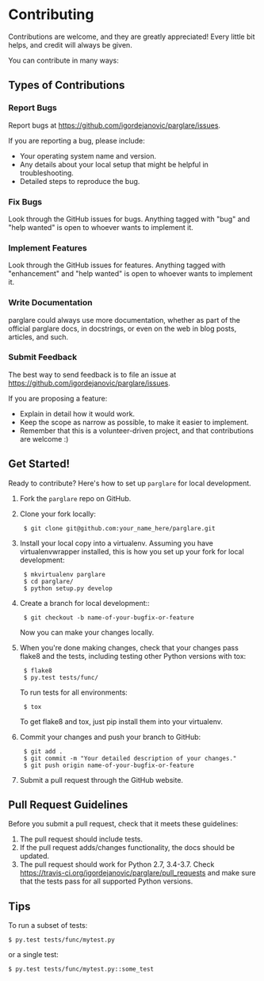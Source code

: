# Contributing

Contributions are welcome, and they are greatly appreciated! Every little bit
helps, and credit will always be given.

You can contribute in many ways:

## Types of Contributions

### Report Bugs

Report bugs at https://github.com/igordejanovic/parglare/issues.

If you are reporting a bug, please include:

- Your operating system name and version.
- Any details about your local setup that might be helpful in troubleshooting.
- Detailed steps to reproduce the bug.

### Fix Bugs

Look through the GitHub issues for bugs. Anything tagged with "bug" and "help
wanted" is open to whoever wants to implement it.

### Implement Features

Look through the GitHub issues for features. Anything tagged with "enhancement"
and "help wanted" is open to whoever wants to implement it.

### Write Documentation

parglare could always use more documentation, whether as part of the official
parglare docs, in docstrings, or even on the web in blog posts, articles, and
such.

### Submit Feedback

The best way to send feedback is to file an issue at
https://github.com/igordejanovic/parglare/issues.

If you are proposing a feature:

- Explain in detail how it would work.
- Keep the scope as narrow as possible, to make it easier to implement.
- Remember that this is a volunteer-driven project, and that contributions are
  welcome :)

## Get Started!

Ready to contribute? Here's how to set up `parglare` for local development.

1. Fork the `parglare` repo on GitHub.
2. Clone your fork locally:

        $ git clone git@github.com:your_name_here/parglare.git

3. Install your local copy into a virtualenv. Assuming you have
   virtualenvwrapper installed, this is how you set up your fork for local
   development:

        $ mkvirtualenv parglare
        $ cd parglare/
        $ python setup.py develop

4. Create a branch for local development::

        $ git checkout -b name-of-your-bugfix-or-feature

   Now you can make your changes locally.

5. When you're done making changes, check that your changes pass flake8 and the
   tests, including testing other Python versions with tox:

        $ flake8
        $ py.test tests/func/

    To run tests for all environments:

        $ tox

   To get flake8 and tox, just pip install them into your virtualenv.

6. Commit your changes and push your branch to GitHub:

        $ git add .
        $ git commit -m "Your detailed description of your changes."
        $ git push origin name-of-your-bugfix-or-feature

7. Submit a pull request through the GitHub website.

## Pull Request Guidelines

Before you submit a pull request, check that it meets these guidelines:

1. The pull request should include tests.
2. If the pull request adds/changes functionality, the docs should be updated.
3. The pull request should work for Python 2.7, 3.4-3.7. Check
   https://travis-ci.org/igordejanovic/parglare/pull_requests and make sure that
   the tests pass for all supported Python versions.

## Tips

To run a subset of tests:

```
$ py.test tests/func/mytest.py
```

or a single test:

```
$ py.test tests/func/mytest.py::some_test
```
